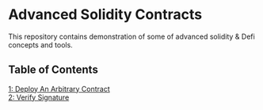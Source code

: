 # Advanced Solidity Contracts
This repository contains demonstration of some of advanced solidity & Defi concepts and tools.

## Table of Contents  
[1: Deploy An Arbitrary Contract](./Deploy%20An%20Arbitrary%20Contract/)  
[2: Verify Signature](./Deploy%20An%20Arbitrary%20Contract/)
